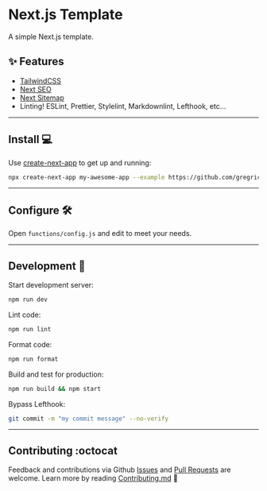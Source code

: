 # Next.js Template

A simple Next.js template.

## ✨ Features

- [TailwindCSS](https://tailwindcss.com/)
- [Next SEO](https://github.com/garmeeh/next-seo)
- [Next Sitemap](https://github.com/iamvishnusankar/next-sitemap)
- Linting! ESLint, Prettier, Stylelint, Markdownlint, Lefthook, etc...

---

## Install 💻

Use [create-next-app](https://www.npmjs.com/package/create-next-app) to get up and running:

```bash
npx create-next-app my-awesome-app --example https://github.com/gregrickaby/nextjs-template
```

---

## Configure 🛠

Open `functions/config.js` and edit to meet your needs.

---

## Development 🚀

Start development server:

```bash
npm run dev
```

Lint code:

```bash
npm run lint
```

Format code:

```bash
npm run format
```

Build and test for production:

```bash
npm run build && npm start
```

Bypass Lefthook:

```bash
git commit -m "my commit message" --no-verify
```

---

## Contributing :octocat

Feedback and contributions via Github [Issues](https://github.com/gregrickaby/nextjs-template/issues) and [Pull Requests](https://github.com/gregrickaby/nextjs-template/pulls) are welcome. Learn more by reading [Contributing.md](https://github.com/gregrickaby/nextjs-template/blob/main/CONTRIBUTING.md) 🍻
